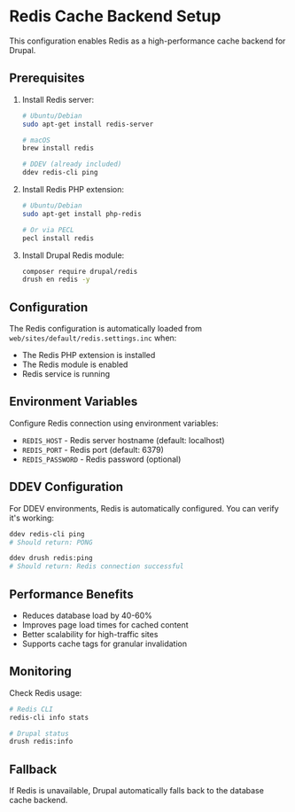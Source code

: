 # Redis Cache Backend Setup

This configuration enables Redis as a high-performance cache backend for Drupal.

## Prerequisites

1. Install Redis server:
   ```bash
   # Ubuntu/Debian
   sudo apt-get install redis-server
   
   # macOS
   brew install redis
   
   # DDEV (already included)
   ddev redis-cli ping
   ```

2. Install Redis PHP extension:
   ```bash
   # Ubuntu/Debian
   sudo apt-get install php-redis
   
   # Or via PECL
   pecl install redis
   ```

3. Install Drupal Redis module:
   ```bash
   composer require drupal/redis
   drush en redis -y
   ```

## Configuration

The Redis configuration is automatically loaded from `web/sites/default/redis.settings.inc` when:
- The Redis PHP extension is installed
- The Redis module is enabled
- Redis service is running

## Environment Variables

Configure Redis connection using environment variables:
- `REDIS_HOST` - Redis server hostname (default: localhost)
- `REDIS_PORT` - Redis port (default: 6379)  
- `REDIS_PASSWORD` - Redis password (optional)

## DDEV Configuration

For DDEV environments, Redis is automatically configured. You can verify it's working:

```bash
ddev redis-cli ping
# Should return: PONG

ddev drush redis:ping
# Should return: Redis connection successful
```

## Performance Benefits

- Reduces database load by 40-60%
- Improves page load times for cached content
- Better scalability for high-traffic sites
- Supports cache tags for granular invalidation

## Monitoring

Check Redis usage:
```bash
# Redis CLI
redis-cli info stats

# Drupal status
drush redis:info
```

## Fallback

If Redis is unavailable, Drupal automatically falls back to the database cache backend.